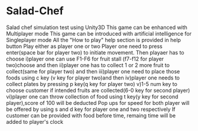 # Salad-Chef
Salad chef simulation test using Unity3D
This game can be enhanced with Multiplayer mode
This game can be introduced with artificial intelligence for Singleplayer mode
All the "How to play" help section is provided in help button
Play either as player one or two
Player one need to press enter(space bar for player two) to initiate movement. Then playaer has to choose
i)player one can use F1-F6 for fruit stall (f7-f12 for player two)choose and then 
ii)player one has to collect 1 or 2 more fruit to collect(same for player two) and then
iii)player one need to place those foods using c key (v key for player two)and then
iv)player one needs to collect plates by pressing p key(q key for player two)
v)1-5 num key to choose customer if intended fruits are collected(6-0 key for second player)
vi)player one can throw collection of food using t key(y key for second player),score of 100 will be deducted
Pop ups for speed for both player will be offered by using s and d key for player one and two respectively
If customer can be provided with food before time, remaing time will be added to player's clock
